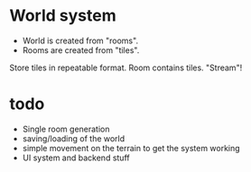 # World system

* World is created from "rooms".
* Rooms are created from "tiles".
 

Store tiles in repeatable format. Room contains tiles. "Stream"!


todo
====

* Single room generation
* saving/loading of the world
* simple movement on the terrain to get the system working
* UI system and backend stuff
